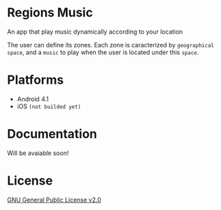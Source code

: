 # Regions Music

An app that play music dynamically according to your location

The user can define its zones.
Each zone is caracterized by `geographical space`, and a `music` to play when the user is located under this `space`.

# Platforms

- Android 4.1
- iOS `(not builded yet)`

# Documentation

Will be avaiable soon!

# License
[GNU General Public License v2.0](LICENSE)
